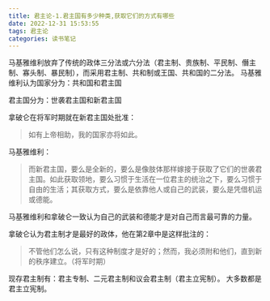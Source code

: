 ```yaml
---
title: 君主论-1.君主国有多少种类,获取它们的方式有哪些
date: 2022-12-31 15:53:55
tags: 君主论
categories: 读书笔记
---
```


马基雅维利放弃了传统的政体三分法或六分法（君主制、贵族制、平民制、僭主制、寡头制、暴民制），而采用君主制、共和制或王国、共和国的二分法。
马基雅维利认为国家分为：共和国和君主国

君主国分为：世袭君主国和新君主国

拿破仑在将军时期就在新君主国处批准：
> 如有上帝相助，我的国家亦将如此。

马基雅维利：
> 而新君主国，要么是全新的，要么是像肢体那样嫁接于获取了它们的世袭君主国。如此获取领地，要么习惯于生活在一位君主的统治之下，要么习惯于自由的生活；其获取方式，要么是依靠他人或自己的武装，要么是凭借机运或德能。

马基雅维利和拿破仑一致认为自己的武装和德能才是对自己而言最可靠的力量。

拿破仑认为君主制才是最好的政体，他在第2章中是这样批注的：
> 不管他们怎么说，只有这种制度才是好的；然而，我必须附和他们，直到新的秩序建立。（将军时期）

现存君主制有：君主专制、二元君主制和议会君主制（君主立宪制）。
大多数都是君主立宪制。